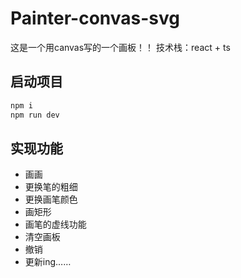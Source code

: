 # Painter-convas-svg
这是一个用canvas写的一个画板！！
技术栈：react + ts
## 启动项目
```js
npm i
npm run dev
```
## 实现功能
- 画画
- 更换笔的粗细
- 更换画笔颜色
- 画矩形
- 画笔的虚线功能
- 清空画板
- 撤销
- 更新ing……
